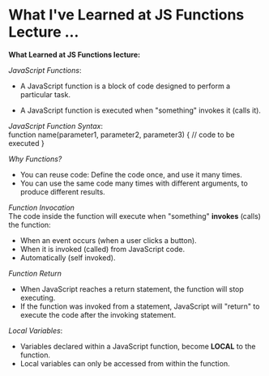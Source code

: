 # What I've Learned at JS Functions Lecture ...

  **What Learned at JS Functions lecture:**

*JavaScript Functions*:

  - A JavaScript function is a block of code designed to perform a particular task.

  - A JavaScript function is executed when "something" invokes it (calls it).

*JavaScript Function Syntax*:  
   function name(parameter1, parameter2, parameter3) {
  // code to be executed
}

*Why Functions?*  
  - You can reuse code: Define the code once, and use it many times.
  - You can use the same code many times with different arguments, to produce different results.


*Function Invocation*  
The code inside the function will execute when "something" **invokes** (calls) the function:
  - When an event occurs (when a user clicks a button).
  - When it is invoked (called) from JavaScript code.
  - Automatically (self invoked).

*Function Return*  
  - When JavaScript reaches a return statement, the function will stop executing.  
  - If the function was invoked from a statement, JavaScript will "return" to execute the code after the invoking statement.

*Local Variables*:  
  - Variables declared within a JavaScript function, become **LOCAL** to the function.
 - Local variables can only be accessed from within the function.





